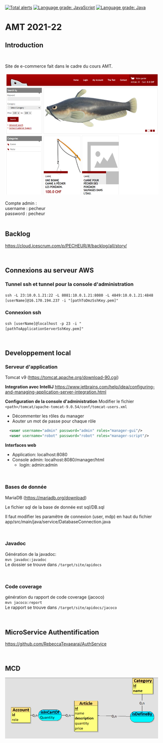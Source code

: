 [![Total alerts](https://img.shields.io/lgtm/alerts/g/RebeccaTevaearai/AMT.svg?logo=lgtm&logoWidth=18)](https://lgtm.com/projects/g/RebeccaTevaearai/AMT/alerts/)
[![Language grade: JavaScript](https://img.shields.io/lgtm/grade/javascript/g/RebeccaTevaearai/AMT.svg?logo=lgtm&logoWidth=18)](https://lgtm.com/projects/g/RebeccaTevaearai/AMT/context:javascript)
[![Language grade: Java](https://img.shields.io/lgtm/grade/java/g/RebeccaTevaearai/AMT.svg?logo=lgtm&logoWidth=18)](https://lgtm.com/projects/g/RebeccaTevaearai/AMT/context:java)

# AMT 2021-22
## Introduction <br/>
<br/>

Site de e-commerce fait dans le cadre du cours AMT.
<br/>

<img alt="app img" src="images/app.png" height="400" />

<br/>
<br/>
Compte admin : <br/>
username : pecheur <br/>
password : pecheur <br/>
<br/>

## Backlog
https://cloud.icescrum.com/p/PECHEUR/#/backlog/all/story/

<br/>

## Connexions au serveur AWS
### Tunnel ssh et tunnel pour la console d'administration
`ssh -L 23:10.0.1.21:22 -L 8081:10.0.1.21:8080 -L 4849:10.0.1.21:4848 [userName]@16.170.194.237 -i "[pathToDmzSshKey.pem]"`

### Connexion ssh
`ssh [userName]@localhost -p 23 -i "[pathToApplicationServerSshKey.pem]"`

</br>

## Developpement local
### Serveur d'application
Tomcat v9 (https://tomcat.apache.org/download-90.cgi)

**Integration avec IntelliJ**
https://www.jetbrains.com/help/idea/configuring-and-managing-application-server-integration.html

**Configuration de la console d'administration**
Modifier le fichier `<path>/tomcat/apache-tomcat-9.0.54/conf/tomcat-users.xml` </br>
- Décommenter les rôles du manager </br>
- Aouter un mot de passe pour chaque rôle </br>
````xml
  <user username="admin" password="admin" roles="manager-gui"/>
  <user username="robot" password="robot" roles="manager-script"/>
````

**Interfaces web**
- Application: localhost:8080
- Console admin: localhost:8080/manager/html
  - login: admin:admin  

<br/>

### Bases de donnée
MariaDB (https://mariadb.org/download)

Le fichier sql de la base de donnée est sql/DB.sql <br/>

Il faut modifier les paramêtre de connexion (user, mdp) en haut du fichier app/src/main/java/service/DatabaseConnection.java

<br/>

### Javadoc  <br/>
Génération de la javadoc: <br/>
`mvn javadoc:javadoc` <br/>
Le dossier se trouve dans `/target/site/apidocs`

<br/>

### Code coverage <br/>
génération du rapport de code coverage (jacoco) <br/>
`mvn jacoco:report` <br/>
Le rapport se trouve dans `/target/site/apidocs/jacoco` <br/>

<br/>

## MicroService Authentification

https://github.com/RebeccaTevaearai/AuthService

<br/>
 
## MCD
<img src="images/MCD.png" height="200" />
